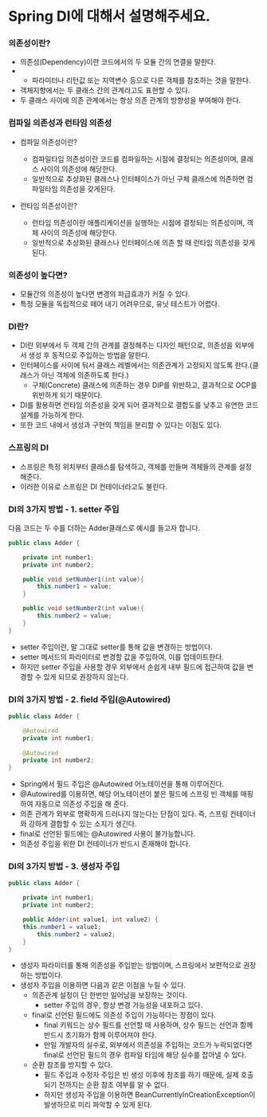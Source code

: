 # Spring DI에 대해서 설명해주세요.

### 의존성이란?
* 의존성(Dependency)이란 코드에서의 두 모듈 간의 연결을 말한다.
* * 파라미터나 리턴값 또는 지역변수 등으로 다른 객체를 참조하는 것을 말한다.
* 객체지향에서는 두 클래스 간의 관계라고도 표현할 수 있다.
* 두 클래스 사이에 의존 관계에서는 항상 의존 관계의 방향성을 부여해야 한다.

### 컴파일 의존성과 런타임 의존성
* 컴파일 의존성이란?
    * 컴파일타임 의존성이란 코드를 컴파일하는 시점에 결정되는 의존성이며, 클래스 사이의 의존성에 해당한다. 
    * 일반적으로 추상화된 클래스나 인터페이스가 아닌 구체 클래스에 의존하면 컴파일타임 의존성을 갖게된다.

* 런타임 의존성이란?
  * 런타임 의존성이란 애플리케이션을 실행하는 시점에 결정되는 의존성이며, 객체 사이의 의존성에 해당한다. 
  * 일반적으로 추상화된 클래스나 인터페이스에 의존 할 때 런타임 의존성을 갖게 된다.

### 의존성이 높다면?
* 모듈간의 의존성이 높다면 변경의 파급효과가 커질 수 있다.
* 특정 모듈을 독립적으로 떼어 내기 어려우므로, 유닛 테스트가 어렵다.

### DI란?
* DI란 외부에서 두 객체 간의 관계를 결정해주는 디자인 패턴으로, 의존성을 외부에서 생성 후 동적으로 주입하는 방법을 말한다.
* 인터페이스를 사이에 둬서 클래스 레벨에서는 의존관계가 고정되지 않도록 한다.(클래스가 아닌 객체에 의존하도록 한다.)
  * 구체(Concrete) 클래스에 의존하는 경우 DIP를 위반하고, 결과적으로 OCP를 위반하게 되기 때문이다.
* DI를 활용하면 런타임 의존성을 갖게 되어 결과적으로 결합도를 낮추고 유연한 코드 설계를 가능하게 한다.
* 또한 코드 내에서 생성과 구현의 책임을 분리할 수 있다는 이점도 있다.

### 스프링의 DI
* 스프링은 특정 위치부터 클래스를 탐색하고, 객체를 만들며 객체들의 관계를 설정 해준다. 
* 이러한 이유로 스프링은 DI 컨테이너라고도 불린다.

### DI의 3가지 방법 - 1. setter 주입

다음 코드는 두 수를 더하는 Adder클래스로 예시를 들고자 합니다.
```java
public class Adder {

    private int number1;
    private int number2;

    public void setNumber1(int value){
        this.number1 = value;
    }

    public void setNumber2(int value){
        this.number2 = value;
    }
}
```

* setter 주입이란, 말 그대로 setter를 통해 값을 변경하는 방법이다.
* setter 메서드의 파라미터로 변경할 값을 주입하여, 이를 업데이트한다.
* 하지만 setter 주입을 사용할 경우 외부에서 손쉽게 내부 필드에 접근하여 값을 변경할 수 있게 되므로 권장하지 않는다. 

### DI의 3가지 방법 - 2. field 주입(@Autowired)
```java
public class Adder {

    @Autowired
    private int number1;
    
    @Autowired
    private int number2;
}
```

* Spring에서 필드 주입은 @Autowired 어노테이션을 통해 이루어진다.
* @Autowired를 이용하면, 해당 어노테이션이 붙은 필드에 스프링 빈 객체를 매핑하여 자동으로 의존성 주입을 해 준다.
* 의존 관계가 외부로 명확하게 드러나지 않는다는 단점이 있다. 즉, 스프링 컨테이너와 강하게 결합할 수 있는 소지가 생긴다.
* final로 선언된 필드에는 @Autowired 사용이 불가능합니다.
* 의존성 주입을 위한 DI 컨테이너가 반드시 존재해야 합니다.

### DI의 3가지 방법 - 3. 생성자 주입

```java
public class Adder {

    private int number1;
    private int number2;

    public Adder(int value1, int value2) {
	this.number1 = value1;
        this.number2 = value2;
    }
}
```
* 생성자 파라미터를 통해 의존성을 주입받는 방법이며, 스프링에서 보편적으로 권장하는 방법이다.
* 생성자 주입을 이용하면 다음과 같은 이점을 누릴 수 있다.
  * 의존관계 설정이 단 한번만 일어남을 보장하는 것이다.
    * setter 주입의 경우, 항상 변경 가능성을 내포하고 있다.
  * final로 선언된 필드에도 의존성 주입이 가능하다는 장점이 있다.
    * final 키워드는 상수 필드를 선언할 때 사용하며, 상수 필드는 선언과 함께 반드시 초기화가 함께 이루어져야 한다.
    * 만일 개발자의 실수로, 외부에서 의존성을 주입하는 코드가 누락되었다면 final로 선언된 필드의 경우 컴파일 타임에 해당 실수를 잡아낼 수 있다.
  * 순환 참조를 방지할 수 있다.
    * 필드 주입과 수정자 주입은 빈 생성 이후에 참조를 하기 때문에, 실제 호출되기 전까지는 순환 참조 여부를 알 수 없다.
    * 하지만 생성자 주입을 이용하면 BeanCurrentlyInCreationException이 발생하므로 미리 파악할 수 있게 된다.